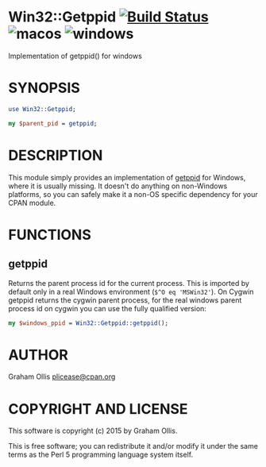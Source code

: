# Win32::Getppid [![Build Status](https://secure.travis-ci.org/plicease/Win32-Getppid.png)](http://travis-ci.org/plicease/Win32-Getppid) ![macos](https://github.com/plicease/Win32-Getppid/workflows/macos/badge.svg) ![windows](https://github.com/plicease/Win32-Getppid/workflows/windows/badge.svg)

Implementation of getppid() for windows

# SYNOPSIS

```perl
use Win32::Getppid;

my $parent_pid = getppid;
```

# DESCRIPTION

This module simply provides an implementation of [getppid](https://metacpan.org/pod/perlfunc#getppid) for
Windows, where it is usually missing.  It doesn't do anything on non-Windows
platforms, so you can safely make it a non-OS specific dependency for your
CPAN module.

# FUNCTIONS

## getppid

Returns the parent process id for the current process.  This is imported by
default only in a real Windows environment (`$^O eq 'MSWin32'`).  On Cygwin
getppid returns the cygwin parent process, for the real windows parent
process id on cygwin you can use the fully qualified version:

```perl
my $windows_ppid = Win32::Getppid::getppid();
```

# AUTHOR

Graham Ollis <plicease@cpan.org>

# COPYRIGHT AND LICENSE

This software is copyright (c) 2015 by Graham Ollis.

This is free software; you can redistribute it and/or modify it under
the same terms as the Perl 5 programming language system itself.
